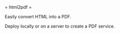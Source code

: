 = html2pdf =

Easily convert HTML into a PDF.

Deploy locally or on a server to create a PDF service.
